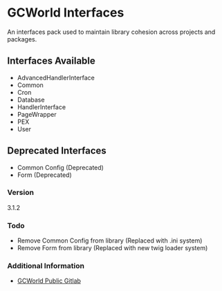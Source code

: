 # GCWorld Interfaces

An interfaces pack used to maintain library cohesion across projects and packages.

## Interfaces Available 

  - AdvancedHandlerInterface
  - Common
  - Cron
  - Database
  - HandlerInterface
  - PageWrapper
  - PEX
  - User

## Deprecated Interfaces

  - Common Config (Deprecated)
  - Form (Deprecated)


### Version
3.1.2


### Todo

  - Remove Common Config from library (Replaced with .ini system)
  - Remove Form from library (Replaced with new twig loader system)

### Additional Information

* [GCWorld Public Gitlab](https://gitlab.konghack.com/groups/GCWorld)
